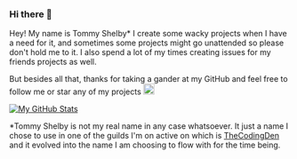 ### Hi there 👋

Hey! My name is Tommy Shelby* I create some wacky projects when I have a need for it, and sometimes some projects might go unattended so please don't hold me to it. I also spend a lot of my times creating issues for my friends projects as well.

But besides all that, thanks for taking a gander at my GitHub and feel free to follow me or star any of my projects <img src="https://cdn.discordapp.com/emojis/738118274067464293.gif?v=1" width="20">

<!--
### What I'm working on:
- [Pterodactyl](https://github.com/tommyshelby9121/pterodactyl/blob/master)
    - This a discord bot that works with the pterodactyl panel api and ships with a built in panel for configuration and nothing but coolness.
-->
[![My GitHub Stats](https://github-readme-stats.vercel.app/api?username=tommyshelby9121&show_icons=true&theme=tokyonight)]()

<!--
- 🔭 I’m currently working on ...
- 🌱 I’m currently learning ...
- 👯 I’m looking to collaborate on ...
- 🤔 I’m looking for help with ...
- 💬 Ask me about ...
- 📫 How to reach me: ...
- 😄 Pronouns: ...
- ⚡ Fun fact: ...
-->

\*Tommy Shelby is not my real name in any case whatsoever. It just a name I chose to use in one of the guilds I'm on active on which is [TheCodingDen](https://discord.gg/code) and it evolved into the name I am choosing to flow with for the time being.
